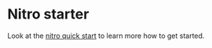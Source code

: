 # Nitro starter

Look at the [nitro quick start](https://nitro.build/guide#quick-start) to learn more how to get started.
